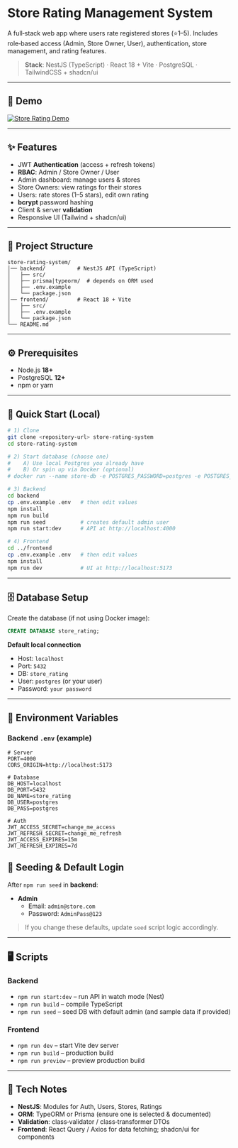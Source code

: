 
# Store Rating Management System

A full‑stack web app where users rate registered stores (⭐1–5). Includes role‑based access (Admin, Store Owner, User), authentication, store management, and rating features.

> **Stack**: NestJS (TypeScript) · React 18 + Vite · PostgreSQL · TailwindCSS + shadcn/ui

---

## 🎥 Demo

[![Store Rating Demo](https://img.youtube.com/vi/f1R5oIc8nGY/0.jpg)](https://youtu.be/f1R5oIc8nGY?si=OSBRPoBdcccNO7p8)

---

## ✨ Features
- JWT **Authentication** (access + refresh tokens)
- **RBAC**: Admin / Store Owner / User
- Admin dashboard: manage users & stores
- Store Owners: view ratings for their stores
- Users: rate stores (1–5 stars), edit own rating
- **bcrypt** password hashing
- Client & server **validation**
- Responsive UI (Tailwind + shadcn/ui)

---

## 🧩 Project Structure
```
store-rating-system/
│── backend/          # NestJS API (TypeScript)
│   ├── src/
│   ├── prisma|typeorm/  # depends on ORM used
│   ├── .env.example
│   └── package.json
│── frontend/         # React 18 + Vite
│   ├── src/
│   ├── .env.example
│   └── package.json
└── README.md
```

---

## ⚙️ Prerequisites
- Node.js **18+**
- PostgreSQL **12+**
- npm or yarn

---

## 🚀 Quick Start (Local)
```bash
# 1) Clone
git clone <repository-url> store-rating-system
cd store-rating-system

# 2) Start database (choose one)
#    A) Use local Postgres you already have
#    B) Or spin up via Docker (optional)
# docker run --name store-db -e POSTGRES_PASSWORD=postgres -e POSTGRES_USER=postgres -e POSTGRES_DB=store_rating -p 5432:5432 -d postgres:16

# 3) Backend
cd backend
cp .env.example .env   # then edit values
npm install
npm run build
npm run seed           # creates default admin user
npm run start:dev      # API at http://localhost:4000

# 4) Frontend
cd ../frontend
cp .env.example .env   # then edit values
npm install
npm run dev            # UI at http://localhost:5173
```

---

## 🗄️ Database Setup
Create the database (if not using Docker image):
```sql
CREATE DATABASE store_rating;
```
**Default local connection**
- Host: `localhost`
- Port: `5432`
- DB: `store_rating`
- User: `postgres` (or your user)
- Password: `your password`

---

## 🔐 Environment Variables

### Backend `.env` (example)
```
# Server
PORT=4000
CORS_ORIGIN=http://localhost:5173

# Database
DB_HOST=localhost
DB_PORT=5432
DB_NAME=store_rating
DB_USER=postgres
DB_PASS=postgres

# Auth
JWT_ACCESS_SECRET=change_me_access
JWT_REFRESH_SECRET=change_me_refresh
JWT_ACCESS_EXPIRES=15m
JWT_REFRESH_EXPIRES=7d
```

## 🧪 Seeding & Default Login
After `npm run seed` in **backend**:
- **Admin**
  - Email: `admin@store.com`
  - Password: `AdminPass@123`

> If you change these defaults, update `seed` script logic accordingly.

---

## 🖥️ Scripts

### Backend
- `npm run start:dev` – run API in watch mode (Nest)
- `npm run build` – compile TypeScript
- `npm run seed` – seed DB with default admin (and sample data if provided)

### Frontend
- `npm run dev` – start Vite dev server
- `npm run build` – production build
- `npm run preview` – preview production build

---


## 🧰 Tech Notes
- **NestJS**: Modules for Auth, Users, Stores, Ratings
- **ORM**: TypeORM or Prisma (ensure one is selected & documented)
- **Validation**: class‑validator / class‑transformer DTOs
- **Frontend**: React Query / Axios for data fetching; shadcn/ui for components


